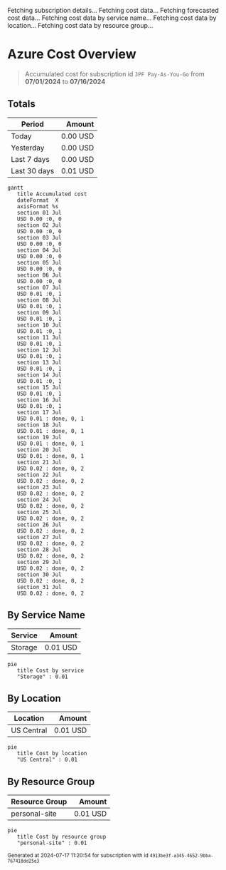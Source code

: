 Fetching subscription details...
Fetching cost data...
Fetching forecasted cost data...
Fetching cost data by service name...
Fetching cost data by location...
Fetching cost data by resource group...
# Azure Cost Overview

> Accumulated cost for subscription id `JPF Pay-As-You-Go` from **07/01/2024** to **07/16/2024**

## Totals

|Period|Amount|
|---|---:|
|Today|0.00 USD|
|Yesterday|0.00 USD|
|Last 7 days|0.00 USD|
|Last 30 days|0.01 USD|

```mermaid
gantt
   title Accumulated cost
   dateFormat  X
   axisFormat %s
   section 01 Jul
   USD 0.00 :0, 0
   section 02 Jul
   USD 0.00 :0, 0
   section 03 Jul
   USD 0.00 :0, 0
   section 04 Jul
   USD 0.00 :0, 0
   section 05 Jul
   USD 0.00 :0, 0
   section 06 Jul
   USD 0.00 :0, 0
   section 07 Jul
   USD 0.01 :0, 1
   section 08 Jul
   USD 0.01 :0, 1
   section 09 Jul
   USD 0.01 :0, 1
   section 10 Jul
   USD 0.01 :0, 1
   section 11 Jul
   USD 0.01 :0, 1
   section 12 Jul
   USD 0.01 :0, 1
   section 13 Jul
   USD 0.01 :0, 1
   section 14 Jul
   USD 0.01 :0, 1
   section 15 Jul
   USD 0.01 :0, 1
   section 16 Jul
   USD 0.01 :0, 1
   section 17 Jul
   USD 0.01 : done, 0, 1
   section 18 Jul
   USD 0.01 : done, 0, 1
   section 19 Jul
   USD 0.01 : done, 0, 1
   section 20 Jul
   USD 0.01 : done, 0, 1
   section 21 Jul
   USD 0.02 : done, 0, 2
   section 22 Jul
   USD 0.02 : done, 0, 2
   section 23 Jul
   USD 0.02 : done, 0, 2
   section 24 Jul
   USD 0.02 : done, 0, 2
   section 25 Jul
   USD 0.02 : done, 0, 2
   section 26 Jul
   USD 0.02 : done, 0, 2
   section 27 Jul
   USD 0.02 : done, 0, 2
   section 28 Jul
   USD 0.02 : done, 0, 2
   section 29 Jul
   USD 0.02 : done, 0, 2
   section 30 Jul
   USD 0.02 : done, 0, 2
   section 31 Jul
   USD 0.02 : done, 0, 2
```

## By Service Name

|Service|Amount|
|---|---:|
|Storage|0.01 USD|

```mermaid
pie
   title Cost by service
   "Storage" : 0.01
```

## By Location

|Location|Amount|
|---|---:|
|US Central|0.01 USD|

```mermaid
pie
   title Cost by location
   "US Central" : 0.01
```

## By Resource Group

|Resource Group|Amount|
|---|---:|
|personal-site|0.01 USD|

```mermaid
pie
   title Cost by resource group
   "personal-site" : 0.01
```

<sup>Generated at 2024-07-17 11:20:54 for subscription with id `4913be3f-a345-4652-9bba-767418dd25e3`</sup>
